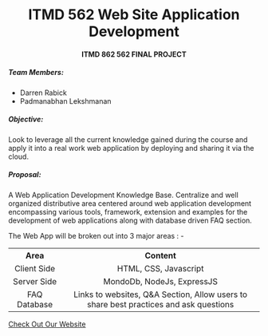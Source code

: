 # <center> ITMD 562 Web Site Application Development 
#### <center> ITMD 862 562 FINAL PROJECT

##### Team Members:
- Darren Rabick 
- Padmanabhan Lekshmanan

##### Objective:

Look to leverage all the current knowledge gained during the course and apply it into a real work web application by deploying and sharing it via the cloud.

##### Proposal:

A Web Application Development Knowledge Base. Centralize and well organized distributive area centered around web application development encompassing various tools, framework, extension and examples for the development of web applications along with database driven FAQ section.  

The Web App will be broken out into 3 major areas : -
<table>
<th>Area</th> 
<th>Content</th>
<tr>
<td align="center">Client Side</td>
<td align="center">HTML, CSS, Javascript</td>
</tr>
<tr>
<td align="center">Server Side</td>
<td align="center">MondoDb, NodeJs, ExpressJS</td>
</tr>
<tr>
<td align="center">FAQ Database</td>
<td align="center">Links to websites, Q&A Section, Allow users to share best practices and ask questions</td>
</tr>
</table>

[//]: <> (The table command for some reason doesn't work and hence <table> tags are used)

[Check Out Our Website](https://young-stream-38423.herokuapp.com/)

